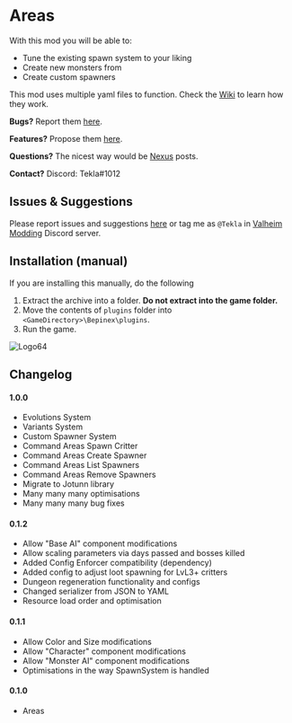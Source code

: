 # Areas
With this mod you will be able to: 
- Tune the existing spawn system to your liking
- Create new monsters from 
- Create custom spawners

This mod uses multiple yaml files to function. Check the [Wiki](https://github.com/T3kla/ValMods/wiki/Areas) to learn how they work.

**Bugs?** Report them [here](https://github.com/T3kla/ValMods/issues).

**Features?** Propose them [here](https://github.com/T3kla/ValMods/issues).

**Questions?** The nicest way would be [Nexus](https://www.nexusmods.com/valheim/mods/944?tab=posts) posts.

**Contact?**  Discord: Tekla#1012

## Issues & Suggestions
Please report issues and suggestions [here](https://github.com/T3kla/ValMods/issues) or tag me as `@Tekla` in [Valheim Modding](https://discord.gg/RBq2mzeu4z) Discord server.

## Installation (manual)
If you are installing this manually, do the following 

1. Extract the archive into a folder. **Do not extract into the game folder.**
2. Move the contents of `plugins` folder into `<GameDirectory>\Bepinex\plugins`.
3. Run the game.

![Logo64](https://user-images.githubusercontent.com/23636548/112306898-a1ac1f00-8ca0-11eb-8b3e-90e73dc7bad2.png)

## Changelog
#### 1.0.0
- Evolutions System
- Variants System
- Custom Spawner System
- Command Areas Spawn Critter
- Command Areas Create Spawner
- Command Areas List Spawners
- Command Areas Remove Spawners
- Migrate to Jotunn library
- Many many many optimisations
- Many many many bug fixes
#### 0.1.2
- Allow "Base AI" component modifications
- Allow scaling parameters via days passed and bosses killed
- Added Config Enforcer compatibility (dependency)
- Added config to adjust loot spawning for LvL3+ critters
- Dungeon regeneration functionality and configs
- Changed serializer from JSON to YAML
- Resource load order and optimisation
#### 0.1.1
- Allow Color and Size modifications
- Allow "Character" component modifications
- Allow "Monster AI" component modifications
- Optimisations in the way SpawnSystem is handled
#### 0.1.0
- Areas